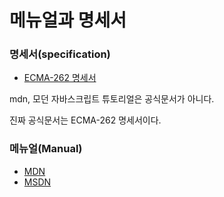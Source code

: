 # 메뉴얼과 명세서

### 명세서(specification)

- [ECMA-262 명세서](https://www.ecma-international.org/publications-and-standards/standards/ecma-262/)

mdn, 모던 자바스크립트 튜토리얼은 공식문서가 아니다.

진짜 공식문서는 ECMA-262 명세서이다.

### 메뉴얼(Manual)

- [MDN](https://developer.mozilla.org/en-US/docs/Web/JavaScript/Reference)
- [MSDN](http://msdn.microsoft.com/)
